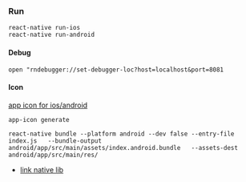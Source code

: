 ### Run
```
react-native run-ios
react-native run-android
```
#### Debug
```
open "rndebugger://set-debugger-loc?host=localhost&port=8081
```

#### Icon
[app icon for ios/android](https://www.npmjs.com/package/app-icon)
```
app-icon generate
```
```
react-native bundle --platform android --dev false --entry-file index.js   --bundle-output android/app/src/main/assets/index.android.bundle   --assets-dest android/app/src/main/res/
```

- [link native lib](https://www.youtube.com/watch?v=e3ReNbQu79c)

